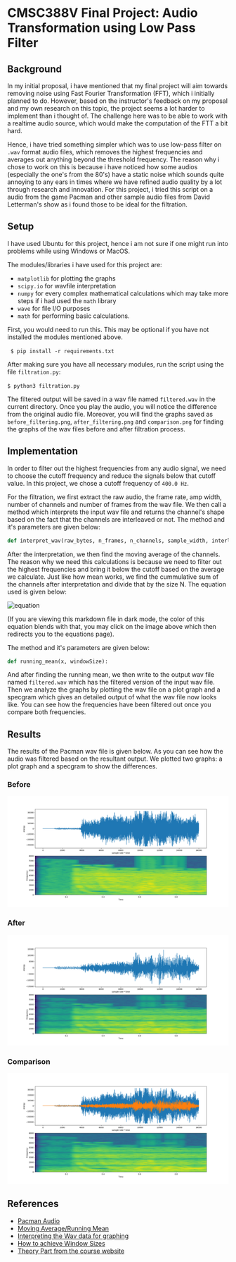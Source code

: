 # CMSC388V Final Project: Audio Transformation using Low Pass Filter

## Background

In my initial proposal, i have mentioned that my final project will aim towards removing noise using Fast Fourier Transformation (FFT), which i initially planned to do. However, based on the instructor's feedback on my proposal and my own research on this topic, the project seems a lot harder to implement than i thought of. The challenge here was to be able to work with a realtime audio source, which would make the computation of the FTT a bit hard.

Hence, i have tried something simpler which was to use low-pass filter on `.wav` format audio files, which removes the highest frequencies and averages out anything beyond the threshold frequency. The reason why i chose to work on this is because i have noticed how some audios (especially the one's from the 80's) have a static noise which sounds quite annoying to any ears in times where we have refined audio quality by a lot through research and innovation. For this project, i tried this script on a audio from the game Pacman and other sample audio files from David Letterman's show as i found those to be ideal for the filtration.

## Setup

I have used Ubuntu for this project, hence i am not sure if one might run into problems while using Windows or MacOS.

The modules/libraries i have used for this project are:
- `matplotlib` for plotting the graphs
- `scipy.io` for wavfile interpretation
- `numpy` for every complex mathematical calculations which may take more steps if i had used the `math` library
- `wave` for file I/O purposes
- `math` for performing basic calculations.

First, you would need to run this. This may be optional if you have not installed the modules mentioned above.

` $ pip install -r requirements.txt`

After making sure you have all necessary modules, run the script using the file `filtration.py`:

`$ python3 filtration.py`
 
The filtered output will be saved in a wav file named `filtered.wav` in the current directory. Once you play the audio, you will notice the difference from the original audio file. Moreover, you will find the graphs saved as `before_filtering.png`, `after_filtering.png` and `comparison.png` for finding the graphs of the wav files before and after filtration process.

## Implementation

In order to filter out the highest frequencies from any audio signal, we need to choose the cutoff frequency and reduce the signals below that cutoff value. In this project, we chose a cutoff frequency of `400.0 Hz`.

For the filtration, we first extract the raw audio, the frame rate, amp width, number of channels and number of frames from the wav file. We then call a method which interprets the input wav file and returns the channel's shape based on the fact that the channels are interleaved or not. The method and it's parameters are given below:
```python
def interpret_wav(raw_bytes, n_frames, n_channels, sample_width, interleaved = True):
```
After the interpretation, we then find the moving average of the channels. The reason why we need this calculations is because we need to filter out the highest frequencies and bring it below the cutoff based on the average we calculate. Just like how mean works, we find the cummulative sum of the channels after interpretation and divide that by the size N. The equation used is given below:

![equation](https://wikimedia.org/api/rest_v1/media/math/render/svg/9662585f6a706ef68d22484389a861cbc67b21cc)

(If you are viewing this markdown file in dark mode, the color of this equation blends with that, you may click on the image above which then redirects you to the equations page).

The method and it's parameters are given below:
```python
def running_mean(x, windowSize):
```

And after finding the running mean, we then write to the output wav file named `filtered.wav` which has the filtered version of the input wav file. Then we analyze the graphs by plotting the wav file on a plot graph and a specgram which gives an detailed output of what the wav file now looks like. You can see how the frequencies have been filtered out once you compare both frequencies.


## Results

The results of the Pacman wav file is given below. As you can see how the audio was filtered based on the resultant output. We plotted two graphs: a plot graph and a specgram to show the differences.

### Before

![before_filtration](before_filtering.png)


### After

![after_filtration](after_filtering.png)

### Comparison

![comparison](comparison.png)


## References
- [Pacman Audio](https://www.wavsource.com/video_games/pac-man.htm)
- [Moving Average/Running Mean](https://en.wikipedia.org/wiki/Moving_average)
- [Interpreting the Wav data for graphing](http://stackoverflow.com/questions/2226853/interpreting-wav-data/2227174#2227174)
- [How to achieve Window Sizes](http://dsp.stackexchange.com/questions/9966/what-is-the-cut-off-frequency-of-a-moving-average-filter)
- [Theory Part from the course website](https://cmsc388v.gitlab.io/)
